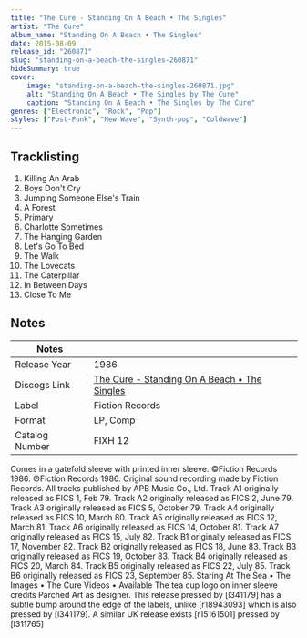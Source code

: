```yaml
---
title: "The Cure - Standing On A Beach • The Singles"
artist: "The Cure"
album_name: "Standing On A Beach • The Singles"
date: 2015-08-09
release_id: "260871"
slug: "standing-on-a-beach-the-singles-260871"
hideSummary: true
cover:
    image: "standing-on-a-beach-the-singles-260871.jpg"
    alt: "Standing On A Beach • The Singles by The Cure"
    caption: "Standing On A Beach • The Singles by The Cure"
genres: ["Electronic", "Rock", "Pop"]
styles: ["Post-Punk", "New Wave", "Synth-pop", "Coldwave"]
---
```

## Tracklisting
1. Killing An Arab
2. Boys Don't Cry
3. Jumping Someone Else's Train
4. A Forest
5. Primary
6. Charlotte Sometimes
7. The Hanging Garden
8. Let's Go To Bed
9. The Walk
10. The Lovecats
11. The Caterpillar
12. In Between Days
13. Close To Me


## Notes
| Notes          |             |
| ---------------| ----------- |
| Release Year   | 1986 |
| Discogs Link   | [The Cure - Standing On A Beach • The Singles](https://www.discogs.com/release/260871-The-Cure-Standing-On-A-Beach-The-Singles) |
| Label          | Fiction Records |
| Format         | LP, Comp |
| Catalog Number | FIXH 12 |

Comes in a gatefold sleeve with printed inner sleeve.  ©Fiction Records 1986. ℗Fiction Records 1986. Original sound recording made by Fiction Records.  All tracks published by APB Music Co., Ltd. Track A1 originally released as FICS 1, Feb 79. Track A2 originally released as FICS 2, June 79. Track A3 originally released as FICS 5, October 79. Track A4 originally released as FICS 10, March 80. Track A5 originally released as FICS 12, March 81. Track A6 originally released as FICS 14, October 81. Track A7 originally released as FICS 15, July 82. Track B1 originally released as FICS 17, November 82. Track B2 originally released as FICS 18, June 83. Track B3 originally released as FICS 19, October 83. Track B4 originally released as FICS 20, March 84. Track B5 originally released as FICS 22, July 85. Track B6 originally released as FICS 23, September 85.   Staring At The Sea • The Images • The Cure Videos • Available  The tea cup logo on inner sleeve credits Parched Art as designer.  This release pressed by [l341179] has a subtle bump around the edge of the labels, unlike [r18943093] which is also pressed by [l341179].  A similar UK release exists [r15161501] pressed by [l311765] 

